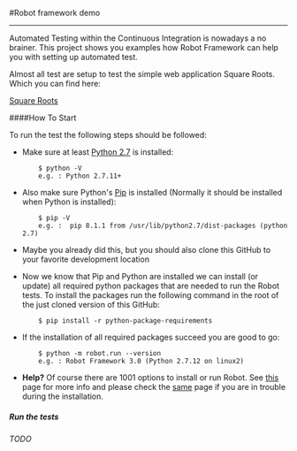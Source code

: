 #Robot framework demo
****

Automated Testing within the Continuous Integration is nowadays a no brainer.
This project shows you examples how Robot Framework can help you with setting up automated test.

Almost all test are setup to test the simple web application Square Roots. Which you can find here:

[Square Roots](http://ict.rocks/squareroots)


####How To Start

To run the test the following steps should be followed:

+   Make sure at least [Python 2.7](https://www.python.org/downloads/release/python-2712/) is installed:

    ```
        $ python -V
        e.g. : Python 2.7.11+
    ```
+   Also make sure Python's [Pip](https://pypi.python.org/pypi/pip) is installed (Normally it should be installed when Python is installed):

    ```
        $ pip -V
        e.g. :  pip 8.1.1 from /usr/lib/python2.7/dist-packages (python 2.7)
    ```
+   Maybe you already did this, but you should also clone this GitHub to your favorite development location

+   Now we know that Pip and Python are installed we can install (or update) all required python packages that are needed to run the Robot tests.
    To install the packages run the following command in the root of the just cloned version of this GitHub:
    ```
        $ pip install -r python-package-requirements
    ```

+   If the installation of all required packages succeed you are good to go:
    ```
        $ python -m robot.run --version
        e.g. : Robot Framework 3.0 (Python 2.7.12 on linux2)
    ```

+   **Help?** Of course there are 1001 options to install or run Robot. See [this](https://github.com/robotframework/robotframework/blob/master/INSTALL.rst) page for more info and please check the [same](https://github.com/robotframework/robotframework/blob/master/INSTALL.rst) page if you are in trouble during the installation.

##### Run the tests

*TODO*






